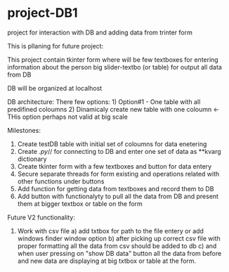 # project-DB1
project for interaction with DB and adding data from trinter form

This is pllaning for future project:

This project contain tkinter form where will be few textboxes for entering information about the person 
big slider-textbo (or table) for output all data from DB

DB will be organized at localhost 

DB architecture:
  There few options:
    1) Option#1 - One table with all predifined coloumns 
    2) Dinamicaly create new table with one coloumn  <- THis option perhaps not valid at big scale 

Milestones:
  1) Create testDB table with initial set of coloumns for data enetering 
  2) Create *.py*// for connecting to DB and enter one set of data as **kvarg dictionary 
  3) Create tkinter form with a few textboxes and button for data entery 
  4) Secure separate threads for form existing and operations related with other functions under buttons 
  5) Add function for getting data from textboxes and record them to DB
  6) Add button with functionalyty to pull all the data from DB and present them at bigger textbox or table on the form 
  
  
Future V2 functionality:
  1) Work with csv file 
    a) add txtbox for path to the file entery or add windows finder window option
    b) after picking up correct csv file with proper formatting all the data from csv should be added to db 
    c) and when user pressing on "show DB data" button all the data from before and new data are displaying at big txtbox or table at the form.
    
   
    
